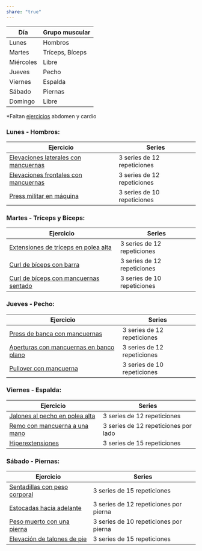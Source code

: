 ```yaml
---
share: "true"
---
```


| Día       | Grupo muscular  |
| --------- | --------------- |
| Lunes     | Hombros         |
| Martes    | Tríceps, Bíceps |
| Miércoles | Libre           |
| Jueves    | Pecho           |
| Viernes   | Espalda         |
| Sábado    | Piernas         |
| Domingo   | Libre           |

\*Faltan [ejercicios](https://www.cambiatufisico.com/ejercicios-gimnasio/) abdomen y cardio

### **Lunes - Hombros:**

| Ejercicio                                                                                  | Series                      |
| ------------------------------------------------------------------------------------------ | --------------------------- |
| [Elevaciones laterales con mancuernas](./ejecucion-elevaciones-laterales-con-mancuernas.gif) | 3 series de 12 repeticiones |
| [Elevaciones frontales con mancuernas](./ELEVACION-FRONTAL-CON-MANCUERNAS.gif)    | 3 series de 12 repeticiones |
| [Press militar en máquina](./press-militar.gif)                                   | 3 series de 10 repeticiones |

### **Martes - Tríceps y Bíceps:**

| Ejercicio                                                                             | Series                      |
| ------------------------------------------------------------------------------------- | --------------------------- |
| [Extensiones de tríceps en polea alta](./extension-polea-alta.gif)           | 3 series de 12 repeticiones |
| [Curl de bíceps con barra](./curl-de-biceps-con-barra.gif)                   | 3 series de 12 repeticiones |
| [Curl de bíceps con mancuernas sentado](./curl-de-biceps-con-mancuernas.gif) | 3 series de 10 repeticiones |

### **Jueves - Pecho:**

| Ejercicio                                                                      | Series                      |
| ------------------------------------------------------------------------------ | --------------------------- |
| [Press de banca con mancuernas](./press-banca-mancuernas.gif)         | 3 series de 12 repeticiones |
| [Aperturas con mancuernas en banco plano](./aperturas-mancuernas.gif) | 3 series de 12 repeticiones |
| [Pullover con mancuerna](./dumbbell-pullover.gif)                     | 3 series de 10 repeticiones |

### **Viernes - Espalda:**

| Ejercicio                                                                     | Series                               |
| ----------------------------------------------------------------------------- | ------------------------------------ |
| [Jalones al pecho en polea alta](./pulldown-min.gif)                 | 3 series de 12 repeticiones          |
| [Remo con mancuerna a una mano](./remo-con-mancuerna-a-un-brazo.gif) | 3 series de 12 repeticiones por lado |
| [Hiperextensiones](./hyperextension.gif)                             | 3 series de 15 repeticiones          |

### **Sábado - Piernas:**

| Ejercicio                                                               | Series                                 |
| ----------------------------------------------------------------------- | -------------------------------------- |
| [Sentadillas con peso corporal](./sentadilla-con-peso.gif)     | 3 series de 15 repeticiones            |
| [Estocadas hacia adelante](./Estocada.jpg)                     | 3 series de 12 repeticiones por pierna |
| [Peso muerto con una pierna](./peso-muerto-con-una-pierna.gif) | 3 series de 10 repeticiones por pierna |
| [Elevación de talones de pie](./elevacion-de-talones.gif)      | 3 series de 15 repeticiones            |

